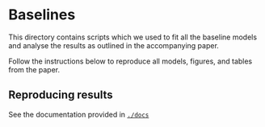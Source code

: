 # Baselines

This directory contains scripts which we used to fit all the baseline models
and analyse the results as outlined in the accompanying paper.

Follow the instructions below to reproduce all models, figures, and tables from
the paper.

## Reproducing results
See the documentation provided in [`./docs`](../docs)